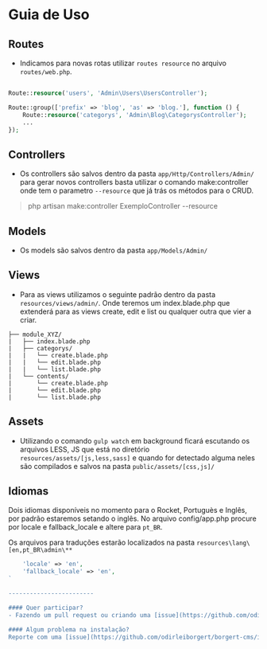 
# Guia de Uso

<a name="routes"></a>
## Routes
* Indicamos para novas rotas utilizar `routes resource` no arquivo `routes/web.php`.

```php

Route::resource('users', 'Admin\Users\UsersController');

Route::group(['prefix' => 'blog', 'as' => 'blog.'], function () {
    Route::resource('categorys', 'Admin\Blog\CategorysController');
    ...
});

```

<a name="controllers"></a>
## Controllers
* Os controllers são salvos dentro da pasta `app/Http/Controllers/Admin/` para gerar novos controllers basta utilizar o comando make:controller onde tem o parametro `--resource` que já trás os métodos para o CRUD. 

> php artisan make:controller ExemploController --resource

<a name="models"></a>
## Models
* Os models são salvos dentro da pasta `app/Models/Admin/`

<a name="views"></a>
## Views
* Para as views utilizamos o seguinte padrão dentro da pasta `resources/views/admin/`. Onde teremos um index.blade.php que extenderá para as views create, edit e list ou qualquer outra que vier a criar.

```
├── module_XYZ/
|	├── index.blade.php
|	├── categorys/
|   |	└── create.blade.php
|   |	└── edit.blade.php
|   |	└── list.blade.php
| 	└── contents/
|   	└── create.blade.php
|   	└── edit.blade.php
|   	└── list.blade.php
```

<a name="assets"></a>
## Assets
* Utilizando o comando `gulp watch` em background ficará escutando os arquivos LESS, JS que está  no diretório `resources/assets/[js,less,sass]` e quando for detectado alguma neles são compilados e salvos na pasta `public/assets/[css,js]/`

<a name="languages"></a>
## Idiomas
Dois idiomas disponíveis no momento para o Rocket, Portuguès e Inglês, por padrão estaremos setando o inglês. 
No arquivo config/app.php procure por locale e fallback_locale e altere para `pt_BR`.

Os arquivos para traduções estarão localizados na pasta `resources\lang\[en,pt_BR\admin\**`

```php
    'locale' => 'en',
    'fallback_locale' => 'en',
`

------------------------

#### Quer participar?
- Fazendo um pull request ou criando uma [issue](https://github.com/odirleiborgert/borgert-cms/issues).

#### Algum problema na instalação?
Reporte com uma [issue](https://github.com/odirleiborgert/borgert-cms/issues).


